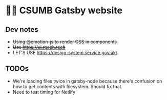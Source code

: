 # 🏄‍♀️ CSUMB Gatsby website

## Dev notes

* ~~Using @emotion-js to render CSS in components~~
* ~~Use https://ui.reach.tech~~
* LET'S USE https://design-system.service.gov.uk/

## TODOs

* We're loading files twice in gatsby-node because there's confusion on how to get contents with filesystem. Should fix that.
* Need to test timing for Netlify
